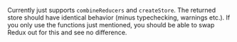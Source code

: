 Currently just supports `combineReducers` and `createStore`. The returned store should have identical behavior (minus typechecking, warnings etc.). If you only use the functions just mentioned, you should be able to swap Redux out for this and see no difference.

